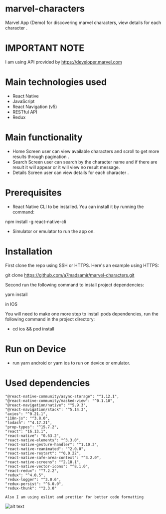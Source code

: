 # marvel-characters

Marvel App (Demo) for discovering marvel characters, view details for each character .

# IMPORTANT NOTE

I am using API provided by  https://developer.marvel.com

# Main technologies used

- React Native
- JavaScript
- React Navigation (v5)
- RESTful API
- Redux

# Main functionality

- Home Screen user can view available characters and scroll to get more results through pagination .
- Search Screen user can search by the character name and if there are result it will appear or it will view no result message.
- Details Screen user can view details for each character .

# Prerequisites

- React Native CLI to be installed. You can install it by running the command:

npm install -g react-native-cli

- Simulator or emulator to run the app on.

# Installation

First clone the repo using SSH or HTTPS. Here's an example using HTTPS:

git clone https://github.com/a7madsamir/marvel-characters.git

Second run the following command to install project dependencies:

yarn install

in IOS

You will need to make one more step to install pods dependencies, run the following command in the project directory:

- cd ios && pod install

# Run on Device

- run yarn android or yarn ios to run on device or emulator.


# Used dependencies

    "@react-native-community/async-storage": "^1.12.1",
    "@react-native-community/masked-view": "^0.1.10",
    "@react-navigation/native": "^5.9.3",
    "@react-navigation/stack": "^5.14.3",
    "axios": "^0.21.1",
    "i18n-js": "^3.8.0",
    "lodash": "^4.17.21",
    "prop-types": "^15.7.2",
    "react": "16.13.1",
    "react-native": "0.63.2",
    "react-native-elements": "^3.3.0",
    "react-native-gesture-handler": "^1.10.3",
    "react-native-reanimated": "^2.0.0",
    "react-native-restart": "^0.0.22",
    "react-native-safe-area-context": "^3.2.0",
    "react-native-screens": "^2.18.1",
    "react-native-vector-icons": "^8.1.0",
    "react-redux": "^7.2.2",
    "redux": "^4.0.5",
    "redux-logger": "^3.0.6",
    "redux-persist": "^6.0.0",
    "redux-thunk": "^2.3.0"

    Also I am using eslint and prettier for better code formatting

![alt text](https://i.ibb.co/kKNnF7p/Simulator-Screen-Shot-i-Phone-11-2021-03-14-at-18-30-19.png)

